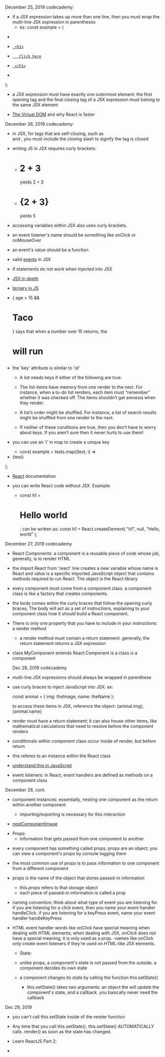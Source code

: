 December 25, 2019
codecademy:

- if a JSX expression takes up more than one line, then you must wrap the multi-line JSX expression in parentheses
  - ex: const example = (
*    <a href="url">
*      <h1>
*        Click here
*      </h1>
*    </a>
  );

- a JSX expression must have exactly one outermost element: the first opening tag and the final closing tag of a JSX expression must belong to the same JSX element

- [The Virtual DOM](https://www.codecademy.com/articles/react-virtual-dom) and why React is faster

December 26, 2019
codecademy:

- in JSX, for tags that are self-closing, such as <br /> and <img />, you must include the closing slash to signify the tag is closed

- writing JS in JSX requires curly brackets:
  - <h1>2 + 3</h1> yields 2 + 3
  - <h1>{2 + 3}</h1> yields 5

- accessing variables within JSX also uses curly brackets.

- an event listener's name should be something like onClick or onMouseOver

- an event's value should be a function

- valid [events](https://reactjs.org/docs/events.html#supported-events) in JSX

- if statements do not work when injected into JSX

- [JSX in depth](https://reactjs.org/docs/jsx-in-depth.html)

- [ternary in JS](https://stackoverflow.com/questions/6259982/how-do-you-use-the-conditional-operator-in-javascript)

- { age > 15 && <h1>Taco</h1> } says that when a number over 15 returns, the <h1> will run

- the 'key' attribute is similar to 'id'
  - A list needs keys if either of the following are true:

  * The list-items have memory from one render to the next. For instance, when a to-do list renders, each item must “remember” whether it was checked off. The items shouldn’t get amnesia when they render.

  * A list’s order might be shuffled. For instance, a list of search results might be shuffled from one render to the next.

  - If neither of these conditions are true, then you don’t have to worry about keys. If you aren’t sure then it never hurts to use them!

- you can use an 'i' in map to create a unique key
  - const example = tests.map((test, i) =>
  <li key={'test_' + i}>{test}</li>
);

- [React](https://reactjs.org/docs/react-api.html#react.createelement) documentation

- you can write React code without JSX. Example:
  - const h1 = <h1>Hello world</h1>; can be written as:
  const h1 = React.createElement(
  "h1",
  null,
  "Hello, world"
);

December 27, 2019
codecademy

- React Components: a component is a reusable piece of code whose job, generally, is to render HTML

- the import React from 'react' line creates a new variable whose name is React and value is a specific imported JavaScript object that contains methods required to run React. The object is the React library

- every component must come from a component class. a component class is like a factory that creates components.

- the body comes within the curly braces that follow the opening curly braces; The body will act as a set of instructions, explaining to your component class how it should build a React component.

- There is only one property that you have to include in your instructions: a render method
  - a render method must contain a return statement. generally, the return statement returns a JSX expression

- class MyComponent extends React.Component
  is a class
  <MyComponent />
  is a component

  Dec 28, 2019
  codecademy

- multi-line JSX expressions should always be wrapped in parenthese

- use curly braces to inject JavaScript into JSX. ex:

  const animal = {
    img: theImage,
    name: theName
  };

  to access these items in JSX, reference the object: {animal.img}, {animal.name}

- render must have a return statement; it can also house other items, like mathematical calculations that need to resolve before the component renders

- conditionals within component class occur inside of render, but before return

- this referes to an instance within the React class

- [understand this in JavaScript](https://dmitripavlutin.com/gentle-explanation-of-this-in-javascript/)

- event listeners: in React, event handlers are defined as methods on a component class

December 28, cont.

- component instances: essentially, nesting one component as the return within another component
  - importing/exporting is necessary for this interaction

- [nestComponentImage]()

* Props:
  - information that gets passed from one component to another

- every component has something called props; props are an object; you can view a component's props by console logging them

- the most common use of props is to pass information to one component from a different component

- props is the name of the object that stores passed-in information
  - this.props refers to that storage object
  - each piece of passed-in information is called a prop

- naming convention: think about what type of event you are listening for. if you are listening for a click event, then you name your event handler handleClick. if you are listening for a keyPress event, name your event handler handleKeyPress

- HTML event handler words like onClick have special meaning when dealing with HTML elements; when dealing with JSX, onClick does not have a special meaning, it is only used as a prop.
  -names like onClick only create event listeners if they're used on HTML-like JSX elements.

  * State:

  - unlike props, a component's state is not passed from the outside. a component decides its own state

  - a component changes its state by calling the function this.setState()
    - this.setState() takes two arguments: an object the will update the component's state, and a callback. you basically never need the callback

Dec 29, 2019

- you can't call this.setState inside of the render function

- Any time that you call this.setState(), this.setState() AUTOMATICALLY calls .render() as soon as the state has changed.

* Learn ReactJS Part 2:

- 